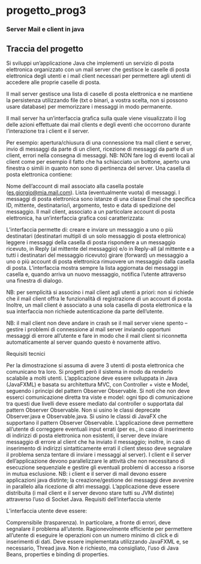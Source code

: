 # progetto_prog3

### Server Mail e client in java <br>

## **Traccia del progetto**

Si sviluppi un’applicazione Java che implementi un servizio di posta elettronica organizzato con un mail server che gestisce le caselle di posta elettronica degli utenti e i mail client necessari per permettere agli utenti di accedere alle proprie caselle di posta.

Il mail server gestisce una lista di caselle di posta elettronica e ne mantiene la persistenza utilizzando file (txt o binari, a vostra scelta, non si possono usare database) per memorizzare i messaggi in modo permanente.

Il mail server ha un’interfaccia grafica sulla quale viene visualizzato il log delle azioni effettuate dai mail clients e degli eventi che occorrono durante l’interazione tra i client e il server.

Per esempio: apertura/chiusura di una connessione tra mail client e server, invio di messaggi da parte di un client, ricezione di messaggi da parte di un client, errori nella consegna di messaggi.
NB: NON fare log di eventi locali al client come per esempio il fatto che ha schiacciato un bottone, aperto una finestra o simili in quanto non sono di pertinenza del server.
Una casella di posta elettronica contiene:

Nome dell’account di mail associato alla casella postale (es.giorgio@mia.mail.com).
Lista (eventualmente vuota) di messaggi. I messaggi di posta elettronica sono istanze di una classe Email che specifica ID, mittente, destinatario/i, argomento, testo e data di spedizione del messaggio.
Il mail client, associato a un particolare account di posta elettronica, ha un’interfaccia grafica così caratterizzata:

L’interfaccia permette di:
creare e inviare un messaggio a uno o più destinatari (destinatari multipli di un solo messaggio di posta elettronica)
leggere i messaggi della casella di posta
rispondere a un messaggio ricevuto, in Reply (al mittente del messaggio) e/o in Reply-all (al mittente e a tutti i destinatari del messaggio ricevuto)
girare (forward) un messaggio a uno o più account di posta elettronica
rimuovere un messaggio dalla casella di posta.
L’interfaccia mostra sempre la lista aggiornata dei messaggi in casella e, quando arriva un nuovo messaggio, notifica l’utente attraverso una finestra di dialogo.

NB: per semplicità si associno i mail client agli utenti a priori: non si richiede che il mail client offra le funzionalità di registrazione di un account di posta. Inoltre, un mail client è associato a una sola casella di posta elettronica e la sua interfaccia non richiede autenticazione da parte dell’utente.

NB: il mail client non deve andare in crash se il mail server viene spento – gestire i problemi di connessione al mail server inviando opportuni messaggi di errore all’utente e fare in modo che il mail client si riconnetta automaticamente al server quando questo è novamente attivo.

Requisiti tecnici

Per la dimostrazione si assuma di avere 3 utenti di posta elettronica che comunicano tra loro. Si progetti però il sistema in modo da renderlo scalabile a molti utenti.
L’applicazione deve essere sviluppata in Java (JavaFXML) e basata su architettura MVC, con Controller + viste e Model, seguendo i principi del pattern Observer Observable. Si noti che non deve esserci comunicazione diretta tra viste e model: ogni tipo di comunicazione tra questi due livelli deve essere mediato dal controller o supportata dal pattern Observer Observable. Non si usino le classi deprecate Observer.java e Observable.java. Si usino le classi di JavaFX che supportano il pattern Observer Observable.
L’applicazione deve permettere all’utente di correggere eventuali input errati (per es., in caso di inserimento di indirizzi di posta elettronica non esistenti, il server deve inviare messaggio di errore al client che ha inviato il messaggio; inoltre, in caso di inserimento di indirizzi sintatticamente errati il client stesso deve segnalare il problema senza tentare di inviare i messaggi al server).
I client e il server dell’applicazione devono parallelizzare le attività che non necessitano di esecuzione sequenziale e gestire gli eventuali problemi di accesso a risorse in mutua esclusione. NB: i client e il server di mail devono essere applicazioni java distinte; la creazione/gestione dei messaggi deve avvenire in parallelo alla ricezione di altri messaggi.
L’applicazione deve essere distribuita (i mail client e il server devono stare tutti su JVM distinte) attraverso l’uso di Socket Java.
Requisiti dell’interfaccia utente

L’interfaccia utente deve essere:

Comprensibile (trasparenza). In particolare, a fronte di errori, deve segnalare il problema all’utente.
Ragionevolmente efficiente per permettere all’utente di eseguire le operazioni con un numero minimo di click e di inserimenti di dati.
Deve essere implementata utilizzando JavaFXML e, se necessario, Thread java. Non è richiesto, ma consigliato, l’uso di Java Beans, properties e binding di properties.
